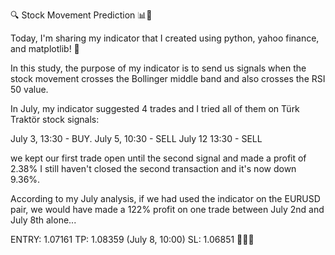 🔍 Stock Movement Prediction 📊🎯

Today, I'm sharing my indicator that I created using python, yahoo finance, and matplotlib! 🎉

In this study, the purpose of my indicator is to send us signals when the stock movement crosses the Bollinger middle band and also crosses the RSI 50 value.

In July, my indicator suggested 4 trades and I tried all of them on Türk Traktör stock signals:

July 3, 13:30 - BUY. 
July 5, 10:30 - SELL 
July 12 13:30 - SELL

we kept our first trade open until the second signal and made a profit of 2.38%
I still haven't closed the second transaction and it's now down 9.36%. 

According to my July analysis, if we had used the indicator on the EURUSD pair, we would have made a 122% profit on one trade between July 2nd and July 8th alone...

ENTRY: 1.07161
TP: 1.08359 (July 8, 10:00)
SL: 1.06851 
 💸💸💸

